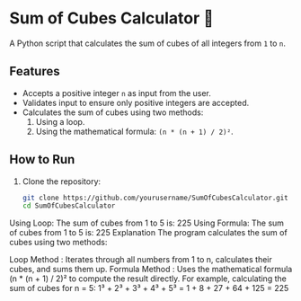 # Sum of Cubes Calculator 🔢

A Python script that calculates the sum of cubes of all integers from `1` to `n`.

## Features
- Accepts a positive integer `n` as input from the user.
- Validates input to ensure only positive integers are accepted.
- Calculates the sum of cubes using two methods:
  1. Using a loop.
  2. Using the mathematical formula: `(n * (n + 1) / 2)²`.

## How to Run
1. Clone the repository:
   ```bash
   git clone https://github.com/yourusername/SumOfCubesCalculator.git
   cd SumOfCubesCalculator

Using Loop: The sum of cubes from 1 to 5 is: 225
Using Formula: The sum of cubes from 1 to 5 is: 225
   Explanation
The program calculates the sum of cubes using two methods:

Loop Method : Iterates through all numbers from 1 to n, calculates their cubes, and sums them up.
Formula Method : Uses the mathematical formula (n * (n + 1) / 2)² to compute the result directly.
For example, calculating the sum of cubes for n = 5:
1³ + 2³ + 3³ + 4³ + 5³ = 1 + 8 + 27 + 64 + 125 = 225
